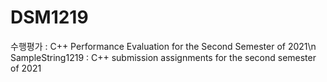# DSM1219

수행평가 : C++ Performance Evaluation for the Second Semester of 2021\n
SampleString1219 : C++ submission assignments for the second semester of 2021
